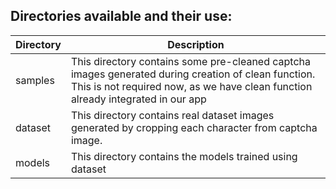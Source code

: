 ## Directories available and their use:

| Directory | Description                                                                                                                                                                            |
| --------- | -------------------------------------------------------------------------------------------------------------------------------------------------------------------------------------- |
| samples   | This directory contains some pre-cleaned captcha images generated during creation of clean function. This is not required now, as we have clean function already integrated in our app |
| dataset   | This directory contains real dataset images generated by cropping each character from captcha image.                                                                                   |
| models | This directory contains the models trained using dataset |